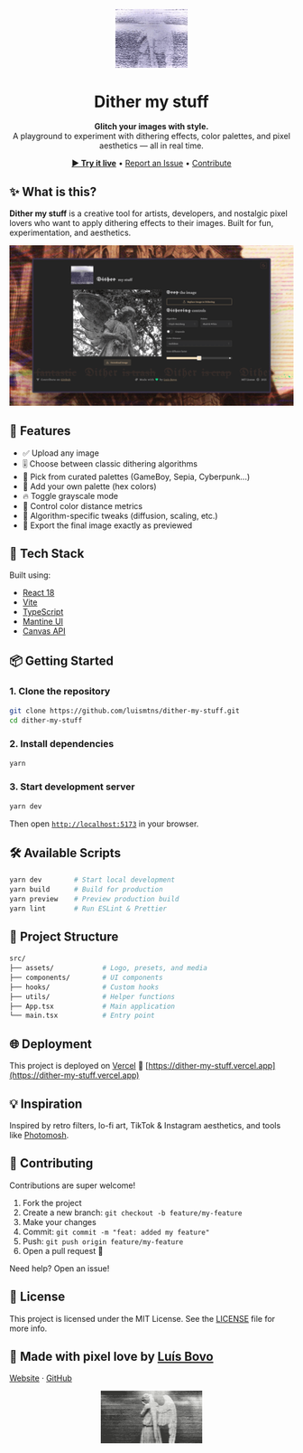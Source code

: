 <p align="center">
  <img src="./public/logo.gif" width="128" alt="Dither my stuff logo" />
</p>

<h1 align="center">Dither my stuff</h1>

<p align="center">
  <strong>Glitch your images with style.</strong><br />
  A playground to experiment with dithering effects, color palettes, and pixel aesthetics — all in real time.
</p>

<p align="center">
  <a href="https://dither-my-stuff.vercel.app/" target="_blank"><strong>▶ Try it live</strong></a> •
  <a href="https://github.com/luismtns/dither-my-stuff/issues">Report an Issue</a> •
  <a href="#-contributing">Contribute</a>
</p>

## ✨ What is this?

**Dither my stuff** is a creative tool for artists, developers, and nostalgic pixel lovers who want to apply dithering effects to their images.
Built for fun, experimentation, and aesthetics.

![Screenshot](./screenshots/1.png)

## 🎨 Features

- ✅ Upload any image
- 🎚️ Choose between classic dithering algorithms
- 🎨 Pick from curated palettes (GameBoy, Sepia, Cyberpunk...)
- 🧪 Add your own palette (hex colors)
- 🔥 Toggle grayscale mode
- 🧠 Control color distance metrics
- 🔧 Algorithm-specific tweaks (diffusion, scaling, etc.)
- 📀 Export the final image exactly as previewed

## 🚀 Tech Stack

Built using:

- [React 18](https://reactjs.org/)
- [Vite](https://vitejs.dev/)
- [TypeScript](https://www.typescriptlang.org/)
- [Mantine UI](https://mantine.dev/)
- [Canvas API](https://developer.mozilla.org/en-US/docs/Web/API/Canvas_API)

## 📦 Getting Started

### 1. Clone the repository

```bash
git clone https://github.com/luismtns/dither-my-stuff.git
cd dither-my-stuff
```

### 2. Install dependencies

```bash
yarn
```

### 3. Start development server

```bash
yarn dev
```

Then open [`http://localhost:5173`](http://localhost:5173) in your browser.

## 🛠 Available Scripts

```bash
yarn dev        # Start local development
yarn build      # Build for production
yarn preview    # Preview production build
yarn lint       # Run ESLint & Prettier
```

## 📁 Project Structure

```bash
src/
├── assets/            # Logo, presets, and media
├── components/        # UI components
├── hooks/             # Custom hooks
├── utils/             # Helper functions
├── App.tsx            # Main application
└── main.tsx           # Entry point
```

## 🌐 Deployment

This project is deployed on [Vercel](https://vercel.com/)
🔗 [https://dither-my-stuff.vercel.app](https://dither-my-stuff.vercel.app)

## 💡 Inspiration

Inspired by retro filters, lo-fi art, TikTok & Instagram aesthetics, and tools like [Photomosh](https://photomosh.com/).

## 🤝 Contributing

Contributions are super welcome!

1. Fork the project
2. Create a new branch: `git checkout -b feature/my-feature`
3. Make your changes
4. Commit: `git commit -m "feat: added my feature"`
5. Push: `git push origin feature/my-feature`
6. Open a pull request 🙌

Need help? Open an issue!

## 📄 License

This project is licensed under the MIT License.
See the [LICENSE](./LICENSE) file for more info.

## 💚 Made with pixel love by **[Luís Bovo](https://luisbovo.com.br)**

[Website](https://luisbovo.com.br) · [GitHub](https://github.com/luismtns)

<p align="center">
  <img src="./public/footer-dither.gif" alt="footer dither" width="180" />
</p>
